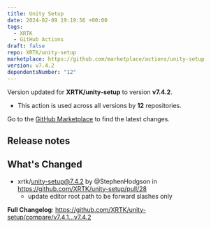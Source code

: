 ```yaml
---
title: Unity Setup
date: 2024-02-09 19:19:56 +00:00
tags:
  - XRTK
  - GitHub Actions
draft: false
repo: XRTK/unity-setup
marketplace: https://github.com/marketplace/actions/unity-setup
version: v7.4.2
dependentsNumber: "12"
---
```



Version updated for **XRTK/unity-setup** to version **v7.4.2**.
- This action is used across all versions by **12** repositories.

Go to the [GitHub Marketplace](https://github.com/marketplace/actions/unity-setup) to find the latest changes.

## Release notes

## What's Changed
* xrtk/unity-setup@7.4.2 by @StephenHodgson in https://github.com/XRTK/unity-setup/pull/28
  * update editor root path to be forward slashes only

**Full Changelog**: https://github.com/XRTK/unity-setup/compare/v7.4.1...v7.4.2
